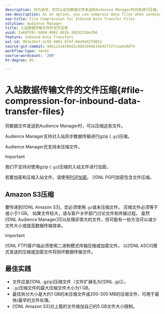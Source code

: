 ```yaml
---
description: 作为选项，您可以在将数据文件发送到Audience Manager时对其进行压缩。
seo-description: As an option, you can compress data files when sending them to Audience Manager.
seo-title: File Compression for Inbound Data Transfer Files
solution: Audience Manager
title: 入站数据传输文件的文件压缩
uuid: 2a68f69c-60b0-4002-863b-302d2320e356
feature: Inbound Data Transfers
exl-id: 9b3e3bef-2c93-4801-8f4f-04d9d42fd952
source-git-commit: 48b122a4184d1c0662b9de14e92f727caa4a9d74
workflow-type: tm+mt
source-wordcount: '209'
ht-degree: 0%

---
```


# 入站数据传输文件的文件压缩{#file-compression-for-inbound-data-transfer-files}

将数据文件发送到Audience Manager时，可以压缩这些文件。

<!-- inbound-file-compression.xml -->

Audience Manager支持对入站异步数据传输进行gzip (`.gz`)压缩。

Audience Manager还支持未压缩文件。

>[!IMPORTANT]
>
>我们不支持对使用gzip (`.gz`)压缩的入站文件进行加密。
>
>若要加密和压缩入站文件，请使用[PGP加密](../../../integration/sending-audience-data/batch-data-transfer-explained/inbound-file-encryption.md)。 [!DNL PGP]加密包含文件压缩。

## Amazon S3压缩

要传递到[!DNL Amazon S3]，您必须使用`.gz`或未压缩文件。 压缩文件必须等于或小于1 GB。 如果文件较大，请与客户关怀部门讨论文件和传输过程。 虽然[!DNL Audience Manager]可以处理非常大的文件，但可能有一些方法可以减少文件大小或提高数据传输效率。

>[!IMPORTANT]
>
>[!DNL FTP]客户端必须使用二进制模式传输压缩或加密文件。 以[!DNL ASCII]模式发送的压缩或加密文件将损坏数据传输文件。

## 最佳实践

* 文件应是[!DNL .gzip]压缩文件（文件扩展名为[!DNL .gz]）。
* `.gz`压缩文件的最大压缩文件大小为1 GB。
* 最佳拆分大小是大约1 GB的未压缩文件或200-300 MB的压缩文件，可用于最快/最早的文件处理。
* [!DNL Amazon S3]对上载的文件施加自己的5 GB文件大小限制。
